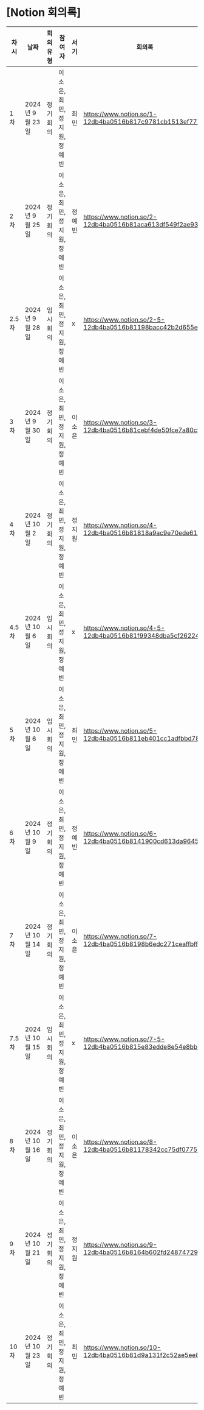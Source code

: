 # [Notion 회의록]

| 차시 | 날짜      | 회의유형 | 참여자 | 서기  | 회의록 |
| ------ | ------ | ------ | ------ | ------ | ------ | 
| 1차 | 2024년 9월 23일  | 정기 회의 | 이소은, 최민, 정지원, 정예빈 | 최민 | https://www.notion.so/1-12db4ba0516b817c9781cb1513ef7775 |
| 2차 | 2024년 9월 25일  | 정기 회의 | 이소은, 최민, 정지원, 정예빈 | 정예빈 | https://www.notion.so/2-12db4ba0516b81aca613df549f2ae93f |
| 2.5차 | 2024년 9월 28일 | 임시 회의 | 이소은, 최민, 정지원, 정예빈 | x | https://www.notion.so/2-5-12db4ba0516b81198bacc42b2d655ed4 |
| 3차 | 2024년 9월 30일 | 정기 회의 | 이소은, 최민, 정지원, 정예빈 | 이소은 | https://www.notion.so/3-12db4ba0516b81cebf4de50fce7a80c9 |
| 4차 | 2024년 10월 2일 | 정기 회의 | 이소은, 최민, 정지원, 정예빈 | 정지원 | https://www.notion.so/4-12db4ba0516b81818a9ac9e70ede61ac |
| 4.5차 | 2024년 10월 6일 | 임시 회의 | 이소은, 최민, 정지원, 정예빈 | x | https://www.notion.so/4-5-12db4ba0516b81f99348dba5cf262245 |
| 5차 | 2024년 10월 6일 | 임시 회의 | 이소은, 최민, 정지원, 정예빈 | 최민 | https://www.notion.so/5-12db4ba0516b811eb401cc1adfbbd781 |
| 6차 | 2024년 10월 9일 | 정기 회의 | 이소은, 최민, 정지원, 정예빈 | 정예빈 | https://www.notion.so/6-12db4ba0516b8141900cd613da96458c |
| 7차 | 2024년 10월 14일 | 정기 회의 | 이소은, 최민, 정지원, 정예빈 | 이소은 | https://www.notion.so/7-12db4ba0516b8198b6edc271ceaffbff |
| 7.5차 | 2024년 10월 15일 | 임시 회의 | 이소은, 최민, 정지원, 정예빈 | x | https://www.notion.so/7-5-12db4ba0516b815e83edde8e54e8bbd6 |
| 8차 | 2024년 10월 16일 | 정기 회의 | 이소은, 최민, 정지원, 정예빈 | 이소은 | https://www.notion.so/8-12db4ba0516b81178342cc75df07750b |
| 9차 | 2024년 10월 21일 | 정기 회의 | 이소은, 최민, 정지원, 정예빈 | 정지원 | https://www.notion.so/9-12db4ba0516b8164b602fd248747296b|
| 10차 | 2024년 10월 23일 | 정기 회의 | 이소은, 최민, 정지원, 정예빈 | 최민 | https://www.notion.so/10-12db4ba0516b81d9a131f2c52ae5ee89|


